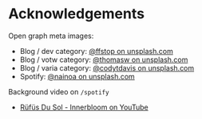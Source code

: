 # Acknowledgements

Open graph meta images:

- Blog / dev category: [@ffstop on unsplash.com](https://unsplash.com/@ffstop)
- Blog / votw category: [@thomasw on unsplash.com](https://unsplash.com/@thomasw)
- Blog / varia category: [@codytdavis on unsplash.com](https://unsplash.com/@codytdavis)
- Spotify: [@nainoa on unsplash.com](https://unsplash.com/@nainoa)

Background video on `/spotify`

- [Rüfüs Du Sol - Innerbloom on YouTube](https://www.youtube.com/watch?v=Tx9zMFodNtA)
